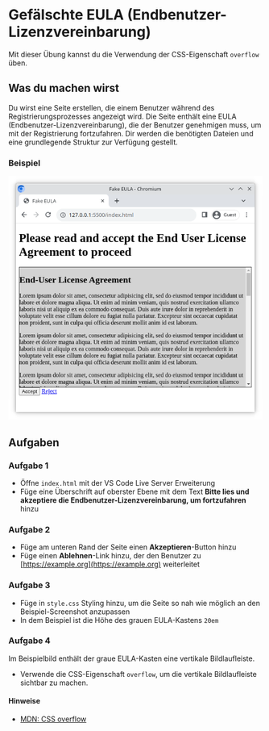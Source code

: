 # Gefälschte EULA (Endbenutzer-Lizenzvereinbarung)

Mit dieser Übung kannst du die Verwendung der CSS-Eigenschaft `overflow` üben.

## Was du machen wirst

Du wirst eine Seite erstellen, die einem Benutzer während des Registrierungsprozesses angezeigt wird. Die Seite enthält eine EULA (Endbenutzer-Lizenzvereinbarung), die der Benutzer genehmigen muss, um mit der Registrierung fortzufahren. Dir werden die benötigten Dateien und eine grundlegende Struktur zur Verfügung gestellt.

### Beispiel

![Screenshot des erwarteten Ergebnisses](example.png)

## Aufgaben

### Aufgabe 1

- Öffne `index.html` mit der VS Code Live Server Erweiterung
- Füge eine Überschrift auf oberster Ebene mit dem Text **Bitte lies und akzeptiere die Endbenutzer-Lizenzvereinbarung, um fortzufahren** hinzu

### Aufgabe 2

- Füge am unteren Rand der Seite einen **Akzeptieren**-Button hinzu
- Füge einen **Ablehnen**-Link hinzu, der den Benutzer zu [https://example.org](https://example.org) weiterleitet

### Aufgabe 3

- Füge in `style.css` Styling hinzu, um die Seite so nah wie möglich an den Beispiel-Screenshot anzupassen
- In dem Beispiel ist die Höhe des grauen EULA-Kastens `20em`

### Aufgabe 4

Im Beispielbild enthält der graue EULA-Kasten eine vertikale Bildlaufleiste.

- Verwende die CSS-Eigenschaft `overflow`, um die vertikale Bildlaufleiste sichtbar zu machen.

#### Hinweise

- [MDN: CSS overflow](https://developer.mozilla.org/en-US/docs/Web/CSS/overflow)
